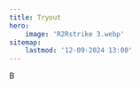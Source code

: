 ```yaml
---
title: Tryout
hero:
    image: 'R2Rstrike 3.webp'
sitemap:
    lastmod: '12-09-2024 13:00'
---
```


B